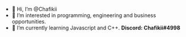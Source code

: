 - 👋 Hi, I’m @Chafikii
- 👀 I’m interested in programming, engineering and business opportunities.
- 🌱 I’m currently learning Javascript and C++.
     **Discord: Chafikii#4998**
